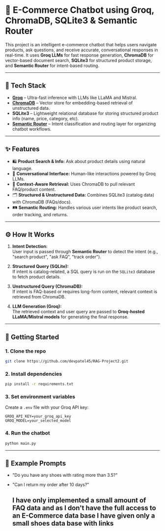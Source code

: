 
# 🛒 E-Commerce Chatbot using Groq, ChromaDB, SQLite3 & Semantic Router

This project is an intelligent e-commerce chatbot that helps users navigate products, ask questions, and receive accurate, conversational responses in real-time. It uses **Groq LLMs** for fast response generation, **ChromaDB** for vector-based document search, **SQLite3** for structured product storage, and **Semantic Router** for intent-based routing.

---

## 🔧 Tech Stack

- **[Groq](https://groq.com/)** – Ultra-fast inference with LLMs like LLaMA and Mistral.
- **[ChromaDB](https://www.trychroma.com/)** – Vector store for embedding-based retrieval of unstructured data.
- **SQLite3** – Lightweight relational database for storing structured product info (name, price, category, etc).
- **[Semantic Router](https://github.com/semanticroter/semantic-router)** – Intent classification and routing layer for organizing chatbot workflows.

---

## ✨ Features

- 🛍️ **Product Search & Info:** Ask about product details using natural language.
- 💬 **Conversational Interface:** Human-like interactions powered by Groq LLMs.
- 🧠 **Context-Aware Retrieval:** Uses ChromaDB to pull relevant FAQ/product content.
- 🗂️ **Structured & Unstructured Data:** Combines SQLite3 (catalog data) with ChromaDB (FAQs/docs).
- 🛤️ **Semantic Routing:** Handles various user intents like product search, order tracking, and returns.

---



## ⚙️ How It Works

1. **Intent Detection:**  
   User input is passed through **Semantic Router** to detect the intent (e.g., "search product", "ask FAQ", "track order").

2. **Structured Query (SQLite):**  
   If intent is catalog-related, a SQL query is run on the `SQLite3` database to fetch product details.

3. **Unstructured Query (ChromaDB):**  
   If intent is FAQ-based or requires long-form content, relevant context is retrieved from ChromaDB.

4. **LLM Generation (Groq):**  
   The retrieved context and user query are passed to **Groq-hosted LLaMA/Mistral models** for generating the final response.

---

## 🚀 Getting Started

### 1. Clone the repo

```bash
git clone https://github.com/devpatel45/RAG-Project2.git
```

### 2. Install dependencies

```bash
pip install -r requirements.txt
```

### 3. Set environment variables

Create a `.env` file with your Groq API key:

```
GROQ_API_KEY=your_groq_api_key
GROQ_MODEL=your_selected_model
```

### 4. Run the chatbot

```bash
python main.py
```

---

## 🧪 Example Prompts

- "Do you have any shoes with rating more than 3.5?"
- "Can I return my order after 10 days?"


  ## I have only implemented a small amount of FAQ data and as I don't have the full access to an E-Commerce data base I have given only a small shoes data base with links
